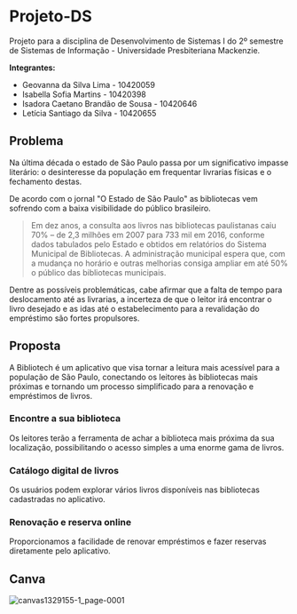 # Projeto-DS
Projeto para a disciplina de Desenvolvimento de Sistemas I do 2º semestre de Sistemas de Informação - Universidade Presbiteriana Mackenzie.

**Integrantes:**
- Geovanna da Silva Lima - 10420059
- Isabella Sofia Martins - 10420398
- Isadora Caetano Brandão de Sousa - 10420646
- Letícia Santiago da Silva - 10420655

## Problema
Na última década o estado de São Paulo passa por um significativo impasse literário: o desinteresse da população em frequentar livrarias físicas e o fechamento destas.

De acordo com o jornal "O Estado de São Paulo" as bibliotecas vem sofrendo com a baixa visibilidade do público brasileiro.
> Em dez anos, a consulta aos livros nas bibliotecas paulistanas caiu 70% – de 2,3 milhões em 2007 para 733 mil em 2016, conforme dados tabulados pelo Estado e obtidos em relatórios do Sistema Municipal de Bibliotecas. A administração municipal espera que, com a mudança no horário e outras melhorias consiga ampliar em até 50% o público das bibliotecas municipais.

Dentre as possíveis problemáticas, cabe afirmar que a falta de tempo para deslocamento até as livrarias, a incerteza de que o leitor irá encontrar o livro desejado e as idas até o estabelecimento para a revalidação do empréstimo são fortes propulsores.


## Proposta
A Bibliotech é um aplicativo que visa tornar a leitura mais acessível para a população de São Paulo, conectando os leitores às bibliotecas mais próximas e tornando um processo simplificado para a renovação e empréstimos de livros.

### Encontre a sua biblioteca
Os leitores terão a ferramenta de achar a biblioteca mais próxima da sua localização, possibilitando o acesso simples a uma enorme gama de livros.

### Catálogo digital de livros
Os usuários podem explorar vários livros disponíveis nas bibliotecas cadastradas no aplicativo.

### Renovação e reserva online
Proporcionamos a facilidade de renovar empréstimos e fazer reservas diretamente pelo aplicativo.

## Canva
![canvas1329155-1_page-0001](https://github.com/BiblioTech-Mack/Projeto-DS/assets/71272198/f5582876-85cc-4f5e-a3e9-6ba14b20dc6a)

